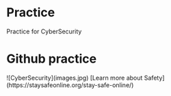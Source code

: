 # Practice
Practice for CyberSecurity
<h1> Github practice </h1>
![CyberSecurity](images.jpg)
[Learn more about Safety](https://staysafeonline.org/stay-safe-online/)

